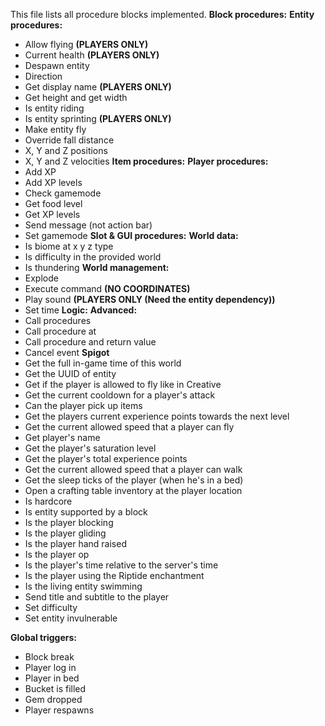 This file lists all procedure blocks implemented.
**Block procedures:**
**Entity procedures:**
- Allow flying **(PLAYERS ONLY)**
- Current health **(PLAYERS ONLY)**
- Despawn entity
- Direction
- Get display name **(PLAYERS ONLY)**
- Get height and get width
- Is entity riding
- Is entity sprinting **(PLAYERS ONLY)**
- Make entity fly
- Override fall distance
- X, Y and Z positions
- X, Y and Z velocities
**Item procedures:**
**Player procedures:**
- Add XP
- Add XP levels
- Check gamemode
- Get food level
- Get XP levels
- Send message (not action bar)
- Set gamemode
**Slot & GUI procedures:**
**World data:**
- Is biome at x y z type
- Is difficulty in the provided world
- Is thundering
**World management:**
- Explode
- Execute command **(NO COORDINATES)**
- Play sound **(PLAYERS ONLY (Need the entity dependency))**
- Set time
**Logic:**
**Advanced:**
- Call procedures
- Call procedure at
- Call procedure and return value
- Cancel event
**Spigot**
- Get the full in-game time of this world
- Get the UUID of entity
- Get if the player is allowed to fly like in Creative
- Get the current cooldown for a player's attack
- Can the player pick up items
- Get the players current experience points towards the next level
- Get the current allowed speed that a player can fly
- Get player's name
- Get the player's saturation level
- Get the player's total experience points
- Get the current allowed speed that a player can walk
- Get the sleep ticks of the player (when he's in a bed)
- Open a crafting table inventory at the player location
- Is hardcore
- Is entity supported by a block
- Is the player blocking
- Is the player gliding
- Is the player hand raised
- Is the player op
- Is the player's time relative to the server's time
- Is the player using the Riptide enchantment
- Is the living entity swimming
- Send title and subtitle to the player
- Set difficulty
- Set entity invulnerable


**Global triggers:**
- Block break
- Player log in
- Player in bed
- Bucket is filled
- Gem dropped
- Player respawns
